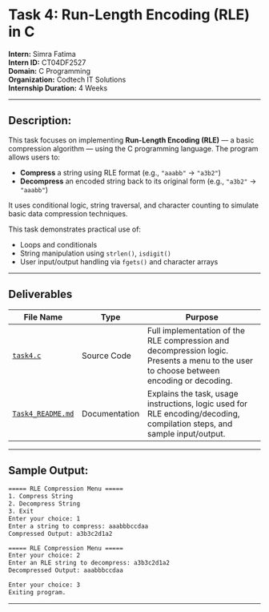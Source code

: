 # Task 4: Run-Length Encoding (RLE) in C

**Intern:** Simra Fatima  
**Intern ID:** CT04DF2527  
**Domain:** C Programming  
**Organization:** Codtech IT Solutions  
**Internship Duration:** 4 Weeks 

---

## Description:

This task focuses on implementing **Run-Length Encoding (RLE)** — a basic compression algorithm — using the C programming language.
The program allows users to:
- **Compress** a string using RLE format (e.g., `"aaabb"` → `"a3b2"`)
- **Decompress** an encoded string back to its original form (e.g., `"a3b2"` → `"aaabb"`)

It uses conditional logic, string traversal, and character counting to simulate basic data compression techniques.

This task demonstrates practical use of:
- Loops and conditionals  
- String manipulation using `strlen()`, `isdigit()`  
- User input/output handling via `fgets()` and character arrays

---

## Deliverables

| File Name   | Type          | Purpose                                                                 |
|-------------|---------------|-------------------------------------------------------------------------|
| [`task4.c`](https://github.com/Simra18/Codetech-C-Internship/blob/main/Task4/task4.c)   | Source Code   | Full implementation of the RLE compression and decompression logic. Presents a menu to the user to choose between encoding or decoding. |
| [`Task4_README.md`](https://github.com/Simra18/Codetech-C-Internship/blob/main/Task4/Task4_README.md) | Documentation | Explains the task, usage instructions, logic used for RLE encoding/decoding, compilation steps, and sample input/output. |

---
## Sample Output:

```bash
===== RLE Compression Menu =====
1. Compress String
2. Decompress String
3. Exit
Enter your choice: 1
Enter a string to compress: aaabbbccdaa
Compressed Output: a3b3c2d1a2

===== RLE Compression Menu =====
Enter your choice: 2
Enter an RLE string to decompress: a3b3c2d1a2
Decompressed Output: aaabbbccdaa

Enter your choice: 3
Exiting program.
```
---
